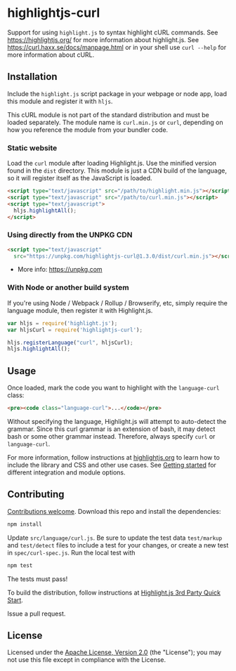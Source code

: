 # highlightjs-curl

Support for using `highlight.js` to syntax highlight cURL commands. See https://highlightjs.org/ for more information about highlight.js. See https://curl.haxx.se/docs/manpage.html or in your shell use `curl --help` for more information about cURL.

## Installation

Include the `highlight.js` script package in your webpage or node app, load this module and register it with `hljs`.

This cURL module is not part of the standard distribution and must be loaded separately. The module name is `curl.min.js` or `curl`, depending on how you reference the module from your bundler code.

### Static website

Load the `curl` module after loading Highlight.js.  Use the minified version found in the `dist` directory.  This module is just a CDN build of the language, so it will register itself as the JavaScript is loaded.

```html
<script type="text/javascript" src="/path/to/highlight.min.js"></script>
<script type="text/javascript" src="/path/to/curl.min.js"></script>
<script type="text/javascript">
  hljs.highlightAll();
</script>
```

### Using directly from the UNPKG CDN

```html
<script type="text/javascript"
  src="https://unpkg.com/highlightjs-curl@1.3.0/dist/curl.min.js"></script>
```

- More info: <https://unpkg.com>

### With Node or another build system

If you're using Node / Webpack / Rollup / Browserify, etc, simply require the language module, then register it with Highlight.js.

```javascript
var hljs = require('highlight.js');
var hljsCurl = require('highlightjs-curl');

hljs.registerLanguage("curl", hljsCurl);
hljs.highlightAll();
```

## Usage

Once loaded, mark the code you want to highlight with the `language-curl` class:

```html
<pre><code class="language-curl">...</code></pre>
```

Without specifying the language, Highlight.js will attempt to auto-detect the grammar. Since this curl grammar is an extension of bash, it may detect bash or some other grammar instead. Therefore, always specify `curl` or `language-curl`.

For more information, follow instructions at [highlightjs.org](https://highlightjs.org/usage/) to learn how to include the library and CSS and other use cases. See [Getting started](https://github.com/highlightjs/highlight.js#getting-started) for different integration and module options.

## Contributing

[Contributions welcome](https://github.com/esri/contributing). Download this repo and install the dependencies:

```bash
npm install
```

Update `src/language/curl.js`. Be sure to update the test data `test/markup` and `test/detect` files to include a test for your changes, or create a new test in `spec/curl-spec.js`. Run the local test with

```bash
npm test
```

The tests must pass!

To build the distribution, follow instructions at [Highlight.js 3rd Party Quick Start](https://github.com/highlightjs/highlight.js/blob/master/extra/3RD_PARTY_QUICK_START.md).

Issue a pull request.

## License

Licensed under the [Apache License, Version 2.0](http://www.apache.org/licenses/LICENSE-2.0) (the "License"); you may not use this file except in compliance with the License.
